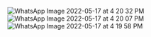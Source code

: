 ![WhatsApp Image 2022-05-17 at 4 20 32 PM](https://github.com/legend4140/homesecurityX/assets/81460736/f21aa691-80f2-4dcb-9fff-0effae334791)
![WhatsApp Image 2022-05-17 at 4 20 07 PM](https://github.com/legend4140/homesecurityX/assets/81460736/0ea82865-8321-4366-8c53-c64f7a3ed268)
![WhatsApp Image 2022-05-17 at 4 19 58 PM](https://github.com/legend4140/homesecurityX/assets/81460736/a3227605-80e3-4fb3-bd13-f12c4c816dbf)
